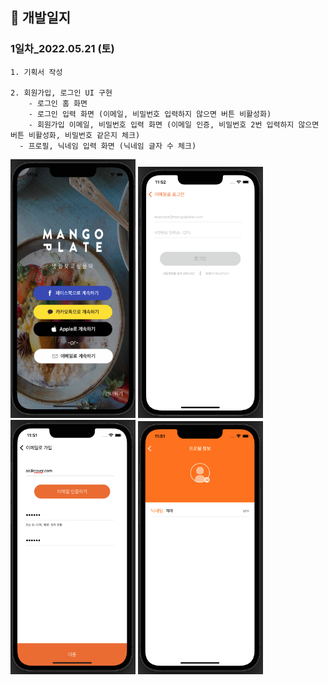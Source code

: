 ## 📖 개발일지

### 1일차_2022.05.21 (토)

```
1. 기획서 작성

2. 회원가입, 로그인 UI 구현
	- 로그인 홈 화면
	- 로그인 입력 화면 (이메일, 비밀번호 입력하지 않으면 버튼 비활성화)
	- 회원가입 이메일, 비밀번호 입력 화면 (이메일 인증, 비밀번호 2번 입력하지 않으면 버튼 비활성화, 비밀번호 같은지 체크)
  - 프로필, 닉네임 입력 화면 (닉네임 글자 수 체크)

```

<img width="200" src="./image/1-1.png"> <img width="200" src="./image/1-2.png"> <img width="200" src="./image/1-3.png"> <img width="200" src="./image/1-4.png">

